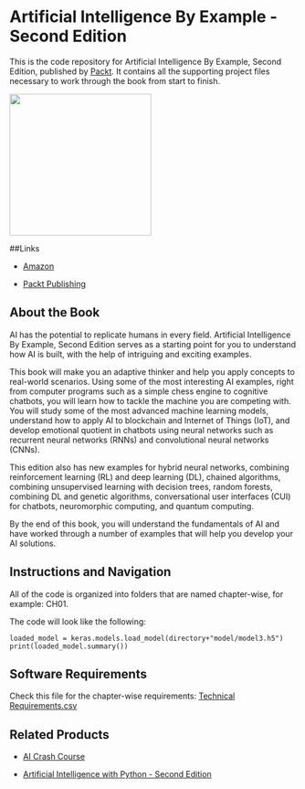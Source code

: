 # Artificial Intelligence By Example - Second Edition
This is the code repository for Artificial Intelligence By Example, Second Edition, published by [Packt](https://www.packtpub.com/?utm_source=github). It contains all the supporting project files necessary to work through the book from start to finish.

[<img src="./.other/cover_1.jpg" width="248">](https://www.amazon.com/Artificial-Intelligence-Example-advanced-learning-ebook/dp/B084ZNNBNN/)

##Links

* [Amazon](https://www.amazon.com/Artificial-Intelligence-Example-advanced-learning-ebook/dp/B084ZNNBNN/)

* [Packt Publishing](https://www.packtpub.com/programming/artificial-intelligence-by-example-second-edition)

## About the Book
AI has the potential to replicate humans in every field. Artificial Intelligence By Example, Second Edition serves as a starting point for you to understand how AI is built, with the help of intriguing and exciting examples.

This book will make you an adaptive thinker and help you apply concepts to real-world scenarios. Using some of the most interesting AI examples, right from computer programs such as a simple chess engine to cognitive chatbots, you will learn how to tackle the machine you are competing with. You will study some of the most advanced machine learning models, understand how to apply AI to blockchain and Internet of Things (IoT), and develop emotional quotient in chatbots using neural networks such as recurrent neural networks (RNNs) and convolutional neural networks (CNNs).

This edition also has new examples for hybrid neural networks, combining reinforcement learning (RL) and deep learning (DL), chained algorithms, combining unsupervised learning with decision trees, random forests, combining DL and genetic algorithms, conversational user interfaces (CUI) for chatbots, neuromorphic computing, and quantum computing.

By the end of this book, you will understand the fundamentals of AI and have worked through a number of examples that will help you develop your AI solutions.

## Instructions and Navigation
All of the code is organized into folders that are named chapter-wise, for example: CH01.

The code will look like the following:
```
loaded_model = keras.models.load_model(directory+"model/model3.h5")
print(loaded_model.summary())
```

## Software Requirements

Check this file for the chapter-wise requirements: [Technical Requirements.csv](./.other/Technical%20Requirements.csv)

## Related Products

* [AI Crash Course](https://www.packtpub.com/data/ai-crash-course)

* [Artificial Intelligence with Python - Second Edition](https://www.packtpub.com/data/artificial-intelligence-with-python-second-edition)
